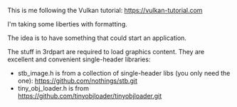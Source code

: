 This is me following the Vulkan tutorial: https://vulkan-tutorial.com

I'm taking some liberties with formatting.

The idea is to have something that could start an application.

The stuff in 3rdpart are required to load graphics content. They are excellent and convenient single-header libraries:
  - stb_image.h is from a collection of single-header libs (you only need the one): https://github.com/nothings/stb.git
  - tiny_obj_loader.h is from https://github.com/tinyobjloader/tinyobjloader.git

